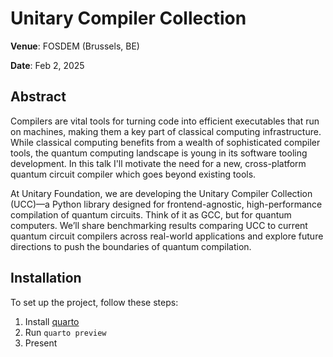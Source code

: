 # Unitary Compiler Collection

**Venue**: FOSDEM (Brussels, BE)

**Date**: Feb 2, 2025

## Abstract

Compilers are vital tools for turning code into efficient executables that run on machines, making them a key part of
classical computing infrastructure.  While classical computing benefits from a wealth of sophisticated compiler tools,
the quantum computing landscape is young in its software tooling development.  In this talk I'll motivate the need for a
new, cross-platform quantum circuit compiler which goes beyond existing tools.

At Unitary Foundation, we are developing the Unitary Compiler Collection (UCC)—a Python library designed for
frontend-agnostic, high-performance compilation of quantum circuits.  Think of it as GCC, but for quantum computers.
We’ll share benchmarking results comparing UCC to current quantum circuit compilers across real-world applications and
explore future directions to push the boundaries of quantum compilation.

## Installation

To set up the project, follow these steps:

1. Install [quarto](https://quarto.org/docs/get-started/)
2. Run `quarto preview`
3. Present
